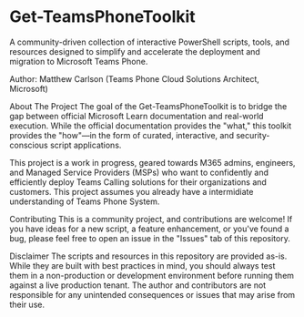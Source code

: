 # Get-TeamsPhoneToolkit

A community-driven collection of interactive PowerShell scripts, tools, and resources designed to simplify and accelerate the deployment and migration to Microsoft Teams Phone.

Author: Matthew Carlson (Teams Phone Cloud Solutions Architect, Microsoft)

About The Project
The goal of the Get-TeamsPhoneToolkit is to bridge the gap between official Microsoft Learn documentation and real-world execution. While the official documentation provides the "what," this toolkit provides the "how"—in the form of curated, interactive, and security-conscious script applications.

This project is a work in progress, geared towards M365 admins, engineers, and Managed Service Providers (MSPs) who want to confidently and efficiently deploy Teams Calling solutions for their organizations and customers. This project assumes you already have a intermidiate understanding of Teams Phone System.

Contributing
This is a community project, and contributions are welcome! If you have ideas for a new script, a feature enhancement, or you've found a bug, please feel free to open an issue in the "Issues" tab of this repository.

Disclaimer
The scripts and resources in this repository are provided as-is. While they are built with best practices in mind, you should always test them in a non-production or development environment before running them against a live production tenant. The author and contributors are not responsible for any unintended consequences or issues that may arise from their use.
